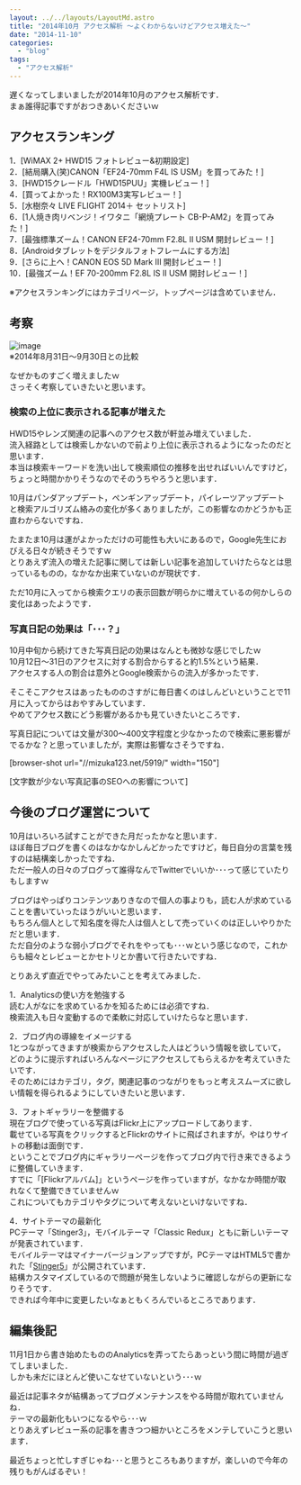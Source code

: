 ```yaml
---
layout: ../../layouts/LayoutMd.astro
title: "2014年10月 アクセス解析 ～よくわからないけどアクセス増えた～"
date: "2014-11-10"
categories: 
  - "blog"
tags: 
  - "アクセス解析"
---
```


遅くなってしまいましたが2014年10月のアクセス解析です．  
まぁ誰得記事ですがおつきあいくださいｗ

## アクセスランキング

1．[WiMAX 2+ HWD15 フォトレビュー&初期設定]  
2．[結局購入(笑)CANON「EF24-70mm F4L IS USM」を買ってみた！]  
3．[HWD15クレードル「HWD15PUU」実機レビュー！]  
4．[買ってよかった！RX100M3実写レビュー！]  
5．[水樹奈々 LIVE FLIGHT 2014＋ セットリスト]  
6．[1人焼き肉リベンジ！イワタニ「網焼プレート CB-P-AM2」を買ってみた！]  
7．[最強標準ズーム！CANON EF24-70mm F2.8L II USM 開封レビュー！]  
8．[Androidタブレットをデジタルフォトフレームにする方法]  
9．[さらに上へ！CANON EOS 5D Mark III 開封レビュー！]  
10．[最強ズーム！EF 70-200mm F2.8L IS II USM 開封レビュー！]

※アクセスランキングにはカテゴリページ，トップページは含めていません．

## 考察

![image](/archive/images/image.png "image")  
※2014年8月31日～9月30日との比較

なぜかものすごく増えましたｗ  
さっそく考察していきたいと思います。

### 検索の上位に表示される記事が増えた

HWD15やレンズ関連の記事へのアクセス数が軒並み増えていました．  
流入経路としては検索しかないので前より上位に表示されるようになったのだと思います．  
本当は検索キーワードを洗い出して検索順位の推移を出せればいいんですけど，ちょっと時間かかりそうなのでそのうちやろうと思います．

10月はパンダアップデート，ペンギンアップデート，パイレーツアップデートと検索アルゴリズム絡みの変化が多くありましたが，この影響なのかどうかも正直わからないですね．

たまたま10月は運がよかっただけの可能性も大いにあるので，Google先生におびえる日々が続きそうですｗ  
とりあえず流入の増えた記事に関しては新しい記事を追加していけたらなとは思っているものの，なかなか出来ていないのが現状です．

ただ10月に入ってから検索クエリの表示回数が明らかに増えているの何かしらの変化はあったようです．

### 写真日記の効果は「･･･？」

10月中旬から続けてきた写真日記の効果はなんとも微妙な感じでしたｗ  
10月12日～31日のアクセスに対する割合からすると約1.5%という結果．  
アクセスする人の割合は意外とGoogle検索からの流入が多かったです．

そこそこアクセスはあったもののさすがに毎日書くのはしんどいということで11月に入ってからはおやすみしています．  
やめてアクセス数にどう影響があるかも見ていきたいところです．

写真日記については文量が300～400文字程度と少なかったので検索に悪影響がでるかな？と思っていましたが，実際は影響なさそうですね．

\[browser-shot url="//mizuka123.net/5919/" width="150"\]

[文字数が少ない写真記事のSEOへの影響について]

## 今後のブログ運営について

10月はいろいろ試すことができた月だったかなと思います．  
ほぼ毎日ブログを書くのはなかなかしんどかったですけど，毎日自分の言葉を残すのは結構楽しかったですね．  
ただ一般人の日々のブログって誰得なんでTwitterでいいか･･･って感じていたりもしますｗ

ブログはやっぱりコンテンツありきなので個人の事よりも，読む人が求めていることを書いていったほうがいいと思います．  
もちろん個人として知名度を得た人は個人として売っていくのは正しいやりかただと思います．  
ただ自分のような弱小ブログでそれをやっても･･･ｗという感じなので，これからも細々とレビューとかセトリとか書いて行きたいですね．

とりあえず直近でやってみたいことを考えてみました．

1．Analyticsの使い方を勉強する  
読む人がなにを求めているかを知るためには必須ですね．  
検索流入も日々変動するので柔軟に対応していけたらなと思います．

2．ブログ内の導線をイメージする  
1とつながってきますが検索からアクセスした人はどういう情報を欲していて，どのように提示すればいろんなページにアクセスしてもらえるかを考えていきたいです．  
そのためにはカテゴリ，タグ，関連記事のつながりをもっと考えスムーズに欲しい情報を得られるようにしていきたいと思います．

3．フォトギャラリーを整備する  
現在ブログで使っている写真はFlickr上にアップロードしてあります．  
載せている写真をクリックするとFlickrのサイトに飛ばされますが，やはりサイトの移動は面倒です．  
ということでブログ内にギャラリーページを作ってブログ内で行き来できるように整備していきます．  
すでに「[Flickrアルバム]」というページを作っていますが，なかなか時間が取れなくて整備できていませんｗ  
これについてもカテゴリやタグについて考えないといけないですね．

4．サイトテーマの最新化  
PCテーマ「Stinger3」，モバイルテーマ「Classic Redux」ともに新しいテーマが発表されています．  
モバイルテーマはマイナーバージョンアップですが，PCテーマはHTML5で書かれた「[Stinger5](http://wp-fun.com/)」が公開されています．  
結構カスタマイズしているので問題が発生しないように確認しながらの更新になりそうです．  
できれば今年中に変更したいなぁともくろんでいるところであります．

## 編集後記

11月1日から書き始めたもののAnalyticsを弄ってたらあっという間に時間が過ぎてしまいました．  
しかも未だにほとんど使いこなせていないという･･･ｗ

最近は記事ネタが結構あってブログメンテナンスをやる時間が取れていませんね．  
テーマの最新化もいつになるやら･･･ｗ  
とりあえずレビュー系の記事を書きつつ細かいところをメンテしていこうと思います．

最近ちょっと忙しすぎじゃね･･･と思うところもありますが，楽しいので今年の残りもがんばるぞい！
